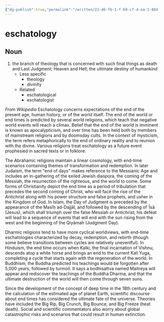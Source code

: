 ```yaml
---
{"dg-publish":true,"permalink":"/written/22-d6-fb-1-f-69-cf-4-ea-1-884-c-1-c45994-a28-ec/","dgHomeLink":true,"dgPassFrontmatter":false}
---
```


# eschatology


## Noun

1. the branch of theology that is concerned with such final things as death and Last Judgment; Heaven and Hell; the ultimate destiny of humankind
	- Less specific
		- theology
		- divinity
	- Related
		- eschatological
		- eschatologist

*From Wikipedia*
Eschatology concerns expectations of the end of the present age, human history, or of the world itself. The end of the world or end times is predicted by several world religions, which teach that negative world events will reach a climax. Belief that the end of the world is imminent is known as apocalypticism, and over time has been held both by members of mainstream religions and by doomsday cults. In the context of mysticism, the term refers metaphorically to the end of ordinary reality and to reunion with the divine. Various religions treat eschatology as a future event prophesied in sacred texts or in folklore.

The Abrahamic religions maintain a linear cosmology, with end-time scenarios containing themes of transformation and redemption. In later Judaism, the term "end of days" makes reference to the Messianic Age and includes an in-gathering of the exiled Jewish diaspora, the coming of the Messiah, the resurrection of the righteous, and the world to come. Some forms of Christianity depict the end time as a period of tribulation that precedes the second coming of Christ, who will face the rise of the Antichrist along with his power structure and false prophets, and usher in the Kingdom of God. In Islam, the Day of Judgment is preceded by the appearance of the Masīḥ ad-Dajjāl, and followed by the descending of ʿĪsā (Jesus), which shall triumph over the false Messiah or Antichrist; his defeat will lead to a sequence of events that will end with the sun rising from the west and the beginning of the Qiyāmah (Judgment Day).

Dharmic religions tend to have more cyclical worldviews, with end-time eschatologies characterized by decay, redemption, and rebirth (though some believe transitions between cycles are relatively uneventful). In Hinduism, the end time occurs when Kalki, the final incarnation of Vishnu, descends atop a white horse and brings an end to the current Kali Yuga, completing a cycle that starts again with the regeneration of the world. In Buddhism, the Buddha predicted his teachings would be forgotten after 5,000 years, followed by turmoil. It says a bodhisattva named Maitreya will appear and rediscover the teachings of the Buddha Dharma, and that the ultimate destruction of the world will then come through seven suns.

Since the development of the concept of deep time in the 18th century and the calculation of the estimated age of planet Earth, scientific discourse about end times has considered the ultimate fate of the universe. Theories have included the Big Rip, Big Crunch, Big Bounce, and Big Freeze (heat death). Social and scientific commentators also worry about global catastrophic risks and scenarios that could result in human extinction.